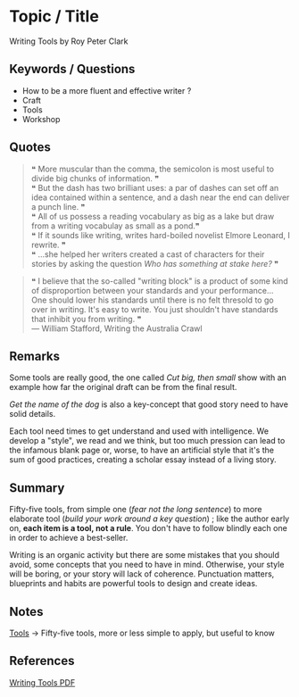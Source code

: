 # Topic / Title

Writing Tools by Roy Peter Clark

## Keywords / Questions

* How to be a more fluent and effective writer ?
* Craft
* Tools
* Workshop

## Quotes

> ❝ More muscular than the comma, the semicolon is most useful to divide big chunks of information. ❞    
> ❝ But the dash has two brilliant uses: a par of dashes can set off an idea contained within a sentence, and a dash near the end can deliver a punch line. ❞    
> ❝ All of us possess a reading vocabulary as big as a lake but draw from a writing vocabulay as small as a pond.❞    
> ❝ If it sounds like writing, writes hard-boiled novelist Elmore Leonard, I rewrite. ❞   
> ❝ ...she helped her writers created a cast of characters for their stories by asking the question *Who has something at stake here?*  ❞ 


> ❝ I believe that the so-called "writing block" is a product of some kind of disproportion between your standards and your performance... One should lower his standards until there is no felt thresold to go over in writing. It's easy to write. You just shouldn't have standards that inhibit you from writing. ❞  
> — William Stafford, Writing the Australia Crawl

## Remarks

Some tools are really good, the one called *Cut big, then small* show with an example how far the original draft can be from the final result. 

*Get the name of the dog* is also a key-concept that good story need to have solid details.

Each tool need times to get understand and used with intelligence. We develop a "style", we read and we think, but too much pression can lead to the infamous blank page or, worse, to have an artificial style that it's the sum of good practices, creating a scholar essay instead of a living story.


## Summary

Fifty-five tools, from simple one (*fear not the long sentence*) to more elaborate tool (*build your work around a key question*) ; like the author early on, **each item is a tool, not a rule**. You don't have to follow blindly each one in order to achieve a best-seller. 


Writing is an organic activity but there are some mistakes that you should avoid, some concepts that you need to have in mind. Otherwise, your style will be boring, or your story will lack of coherence. Punctuation matters, blueprints and habits are powerful tools to design and create ideas.

## Notes

[Tools](awesomeLink) -> Fifty-five tools, more or less simple to apply, but useful to know

## References

[Writing Tools PDF](https://dcripe.files.wordpress.com/2014/06/50-writing-tools.pdf)